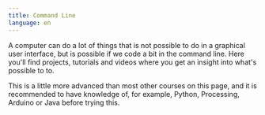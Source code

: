 ```yaml
---
title: Command Line
language: en
---
```


A computer can do a lot of things that is not possible to do in a graphical user
interface, but is possible if we code a bit in the command line. Here you'll
find projects, tutorials and videos where you get an insight into what's
possible to to.

This is a little more advanced than most other courses on this page, and it is
recommended to have knowledge of, for example, Python, Processing, Arduino or
Java before trying this.
